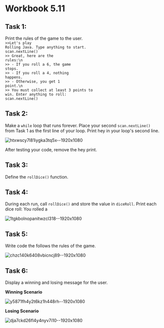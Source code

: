 # Workbook 5.11

## Task 1: 
Print the rules of the game to the user.<br>
<code>>>Let's play Rolling Java. Type anything to start.</code><br>
<code>scan.nextLine()</code><br>
<code>>> Great, here are the rules:\n</code><br>
<code>>> - If you roll a 6, the game stops.</code><br>
<code>>> - If you roll a 4, nothing happens.</code><br>
<code>>> - Otherwise, you get 1 point.\n</code><br>
<code>>> You must collect at least 3 points to win. Enter anything to roll:</code><br>
<code>scan.nextLine()</code>

## Task 2:
Make a <code>while</code> loop that runs forever. Place your second <code>scan.nextLine()</code> from Task 1 as the first line of your loop. Print hey in your loop's second line.
  
![htxwscy7l81iygka3tq5x--1920x1080](https://github.com/emtaylor1993/Udemy-Courses/assets/93065901/5ed36cfa-764f-43ce-a76f-e9401bf531f1)
  
After testing your code, remove the hey print.
  
## Task 3:
Define the <code>rollDice()</code> function.
  
## Task 4:
During each run, call <code>rollDice()</code> and store the value in <code>diceRoll</code>. Print each dice roll: </code>You rolled a <diceRoll></code>
  
![1tgkbolnopanitwzcl318--1920x1080](https://github.com/emtaylor1993/Udemy-Courses/assets/93065901/c7e636c6-b27a-4e8c-8db1-58ebba17b40f)

## Task 5: 
Write code the follows the rules of the game.

![chzc140k6408vbicncj89--1920x1080](https://github.com/emtaylor1993/Udemy-Courses/assets/93065901/dfa804fb-e45a-4f34-8d75-7697429cf520)

## Task 6:
Display a winning and losing message for the user.

**Winning Scenario**

![y5871fh4y2t6kz1h448rh--1920x1080](https://github.com/emtaylor1993/Udemy-Courses/assets/93065901/24061bb6-f6e1-4f7e-8f7f-50a5e5dcc8af)

**Losing Scenario**

![dja7ckd26fl4y4nyv7i10--1920x1080](https://github.com/emtaylor1993/Udemy-Courses/assets/93065901/208bae25-08e1-4b50-b41d-27f0b6132ea8)
